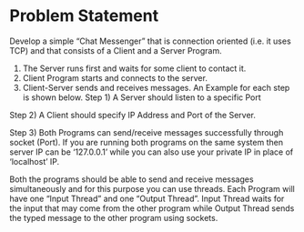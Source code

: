# Problem Statement

Develop a simple “Chat Messenger” that is connection oriented (i.e. it uses TCP) and that consists of a Client and
a Server Program.
1) The Server runs first and waits for some client to contact it.
2) Client Program starts and connects to the server.
3) Client-Server sends and receives messages.
An Example for each step is shown below.
Step 1) A Server should listen to a specific Port

Step 2) A Client should specify IP Address and Port of the Server.

Step 3) Both Programs can send/receive messages successfully through socket (Port). If you are running
both programs on the same system then server IP can be ‘127.0.0.1’ while you can also use your private IP in
place of ‘localhost’ IP.

Both the programs should be able to send and receive messages simultaneously and for this purpose you can use
threads. Each Program will have one “Input Thread” and one “Output Thread”. Input Thread waits for the input that
may come from the other program while Output Thread sends the typed message to the other program using
sockets.
